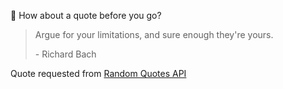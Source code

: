 📣 How about a quote before you go?

> Argue for your limitations, and sure enough they're yours.
>
> <p>- Richard Bach</p>

Quote requested from [Random Quotes API](https://github.com/lukePeavey/quotable)
